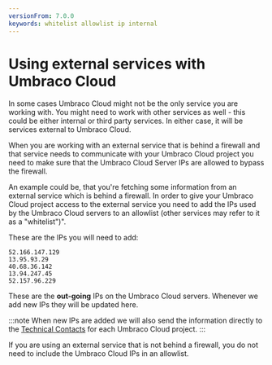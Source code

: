 ```yaml
---
versionFrom: 7.0.0
keywords: whitelist allowlist ip internal
---
```


# Using external services with Umbraco Cloud

In some cases Umbraco Cloud might not be the only service you are working with. You might need to work with other services as well - this could be either internal or third party services. In either case, it will be services external to Umbraco Cloud.

When you are working with an external service that is behind a firewall and that service needs to communicate with your Umbraco Cloud project you need to make sure that the Umbraco Cloud Server IPs are allowed to bypass the firewall.

An example could be, that you're fetching some information from an external service which is behind a firewall. In order to give your Umbraco Cloud project access to the external service you need to add the IPs used by the Umbraco Cloud servers to an allowlist (other services may refer to it as a "whitelist")".

These are the IPs you will need to add:

```
52.166.147.129
13.95.93.29
40.68.36.142
13.94.247.45
52.157.96.229
```

These are the **out-going** IPs on the Umbraco Cloud servers. Whenever we add new IPs they will be updated here.

:::note
When new IPs are added we will also send the information directly to the [Technical Contacts](../Team-Members/Technical-Contact.md) for each Umbraco Cloud project.
:::

If you are using an external service that is not behind a firewall, you do not need to include the Umbraco Cloud IPs in an allowlist.
